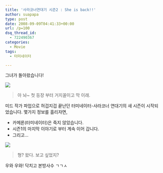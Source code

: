 ```yaml
---
title: '사라코너연대기 시즌2 : She is back!!'
author: suapapa
type: post
date: 2008-09-09T04:41:33+00:00
url: /p=100
dsq_thread_id:
  - 722490367
categories:
  - Movie
tags:
  - 터미네이터

---
```

그녀가 돌아왔습니다!



![](https://homin.dev/asset/blog/2008/09/tscc_she_is_back.jpg)

> 아 놔~ 첫 등장 부터 거지꼴이고 막 이래.

미드 작가 파업으로 허겁지겁 끝난던 터미네이터-사라코너 연대기의 새 시즌이 시작되었습니다. 몇가지 정보를 흘리자면,

  * 카메론(터미네이터)은 죽지 않았습니다.
  * 시즌1의 마지막 이야기로 부터 계속 이어 갑니다.
  * 그리고&#8230;

![](https://homin.dev/asset/blog/2008/09/tscc_t1000_is_back.jpg)

> 형? 왔다. 보고 싶었지?

우와 우와! 닥치고 본방사수 ㄱㄱㅅ